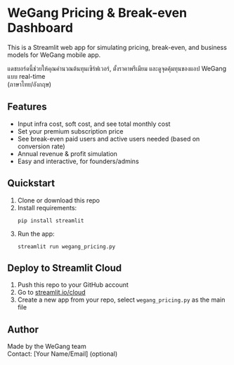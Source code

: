 # WeGang Pricing & Break-even Dashboard

This is a Streamlit web app for simulating pricing, break-even, and business models for WeGang mobile app.

แดชบอร์ดนี้ช่วยให้คุณคำนวณต้นทุนเซิร์ฟเวอร์, ตั้งราคาพรีเมียม และดูจุดคุ้มทุนของแอป WeGang แบบ real-time  
(ภาษาไทย/อังกฤษ)

## Features

- Input infra cost, soft cost, and see total monthly cost
- Set your premium subscription price
- See break-even paid users and active users needed (based on conversion rate)
- Annual revenue & profit simulation
- Easy and interactive, for founders/admins

## Quickstart

1. Clone or download this repo
2. Install requirements:
    ```
    pip install streamlit
    ```
3. Run the app:
    ```
    streamlit run wegang_pricing.py
    ```

## Deploy to Streamlit Cloud

1. Push this repo to your GitHub account
2. Go to [streamlit.io/cloud](https://streamlit.io/cloud)
3. Create a new app from your repo, select `wegang_pricing.py` as the main file

## Author

Made by the WeGang team  
Contact: [Your Name/Email] (optional)